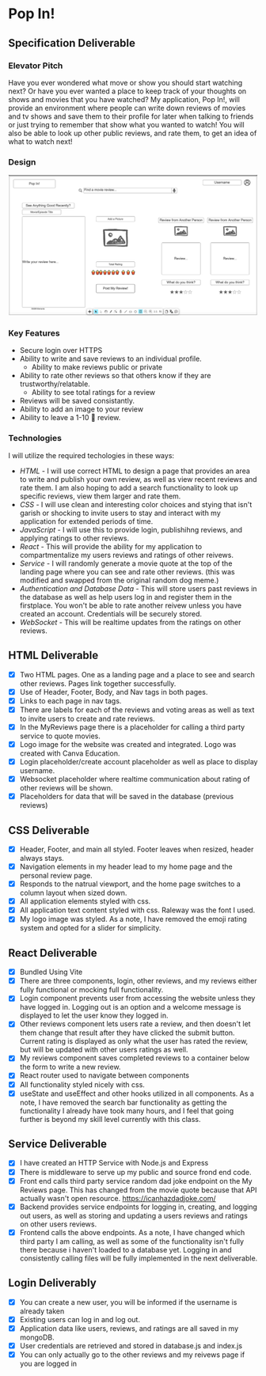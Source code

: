 # Pop In!
## Specification Deliverable
### Elevator Pitch
Have you ever wondered what move or show you should start watching next? Or have you ever wanted a place to keep track of your thoughts on shows and movies that you have watched? My application, Pop In!, will provide an environment where people can write down reviews of movies and tv shows and save them to their profile for later when talking to friends or just trying to remember that show what you wanted to watch! You will also be able to look up other public reviews, and rate them, to get an idea of what to watch next!
### Design
![rough layout for Pop In!](./public/Rough%20Design.png)
### Key Features
* Secure login over HTTPS
* Ability to write and save reviews to an individual profile.
    - Ability to make reviews public or private
* Ability to rate other reviews so that others know if they are trustworthy/relatable.
    - Ability to see total ratings for a review
* Reviews will be saved consistantly.
* Ability to add an image to your review
* Ability to leave a 1-10 :popcorn: review.
### Technologies
I will utilize the required techologies in these ways:
* *HTML -* I will use correct HTML to design a page that provides an area to write and publish your own review, as well as view recent reviews and rate them. I am also hoping to add a search functionality to look up specific reviews, view them larger and rate them.
* *CSS -* I will use clean and interesting color choices and stying that isn't garish or shocking to invite users to stay and interact with my application for extended periods of time.
* *JavaScript -* I will use this to provide login, publishihng reviews, and applying ratings to other reviews.
* *React -* This will provide the ability for my application to compartmentalize my users reviews and ratings of other reivews.
* *Service -* I will randomly generate a movie quote at the top of the landing page where you can see and rate other reviews. (this was modified and swapped from the original random dog meme.)
* *Authentication and Database Data -* This will store users past reviews in the database as well as help users log in and register them in the firstplace. You won't be able to rate another reivew unless you have created an account. Credentials will be securely stored.
* *WebSocket -* This will be realtime updates from the ratings on other reviews.
## HTML Deliverable
- [x] Two HTML pages. One as a landing page and a place to see and search other reviews. Pages link together successfully.
- [x] Use of Header, Footer, Body, and Nav tags in both pages. 
- [x] Links to each page in nav tags.
- [x] There are labels for each of the reviews and voting areas as well as text to invite users to create and rate reviews.
- [x] In the MyReviews page there is a placeholder for calling a third party service to quote movies.
- [x] Logo image for the website was created and integrated. Logo was created with Canva Education.
- [x] Login placeholder/create account placeholder as well as place to display username.
- [x] Websocket placeholder where realtime communication about rating of other reviews will be shown.
- [x] Placeholders for data that will be saved in the database (previous reviews)
## CSS Deliverable
- [x] Header, Footer, and main all styled. Footer leaves when resized, header always stays. 
- [x] Navigation elements in my header lead to my home page and the personal review page.
- [x] Responds to the natrual viewport, and the home page switches to a column layout when sized down.
- [x] All application elements styled with css.
- [x] All application text content styled with css. Raleway was the font I used.
- [x] My logo image was styled.
As a note, I have removed the emoji rating system and opted for a slider for simplicity.
## React Deliverable
- [x] Bundled Using Vite
- [x] There are three components, login, other reviews, and my reviews either fully functional or mocking full functionality.
- [x] Login component prevents user from accessing the website unless they have logged in. Logging out is an option and a welcome message is displayed to let the user know they logged in.
- [x] Other reviews component lets users rate a review, and then doesn't let them change that result after they have clicked the submit button. Current rating is displayed as only what the user has rated the review, but will be updated with other users ratings as well.
- [x] My reviews component saves completed reviews to a container below the form to write a new review.
- [x] React router used to navigate between components
- [x] All functionality styled nicely with css.
- [x] useState and useEffect and other hooks utilized in all components.
As a note, I have removed the search bar functionality as getting the functionality I already have took many hours, and I feel that going further is beyond my skill level currently with this class.
## Service Deliverable
- [x] I have created an HTTP Service with Node.js and Express
- [x] There is middleware to serve up my public and source frond end code.
- [x] Front end calls third party service random dad joke endpoint on the My Reviews page. This has changed from the movie quote because that API actually wasn't open resource. https://icanhazdadjoke.com/
- [x] Backend provides service endpoints for logging in, creating, and logging out users, as well as storing and updating a users reviews and ratings on other users reviews. 
- [x] Frontend calls the above endpoints.
As a note, I have changed which third party I am calling, as well as some of the functionality isn't fully there because i haven't loaded to a database yet. Logging in and consistently calling files will be fully implemented in the next deliverable. 
## Login Deliverably
- [x] You can create a new user, you will be informed if the username is already taken
- [x] Existing users can log in and log out. 
- [x] Application data like users, reviews, and ratings are all saved in my mongoDB.
- [x] User credentials are retrieved and stored in database.js and index.js
- [x] You can only actually go to the other reviews and my reivews page if you are logged in